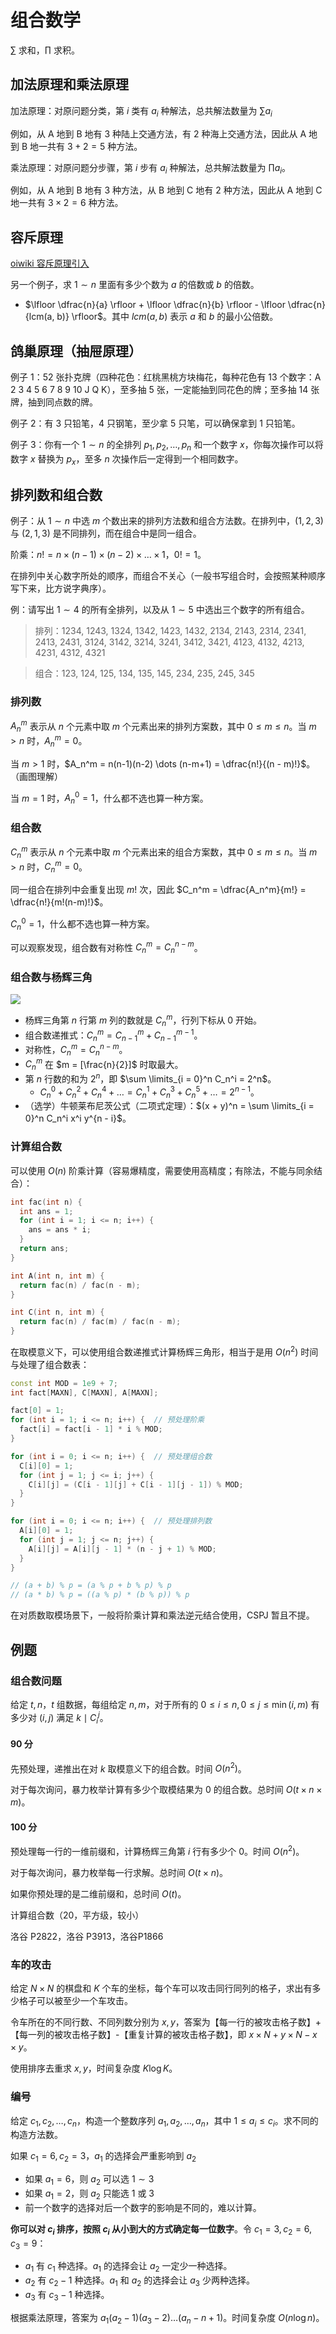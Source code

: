 # 组合数学

$\sum$ 求和，$\prod$ 求积。

## 加法原理和乘法原理

加法原理：对原问题分类，第 $i$ 类有 $a_i$ 种解法，总共解法数量为 $\sum a_i$

例如，从 A 地到 B 地有 $3$ 种陆上交通方法，有 $2$ 种海上交通方法，因此从 A 地到 B 地一共有 $3 + 2 = 5$ 种方法。

乘法原理：对原问题分步骤，第 $i$ 步有 $a_i$ 种解法，总共解法数量为 $\prod a_i$。

例如，从 A 地到 B 地有 $3$ 种方法，从 B 地到 C 地有 $2$ 种方法，因此从 A 地到 C 地一共有 $3 \times 2 = 6$ 种方法。

## 容斥原理

[oiwiki 容斥原理引入](https://oi-wiki.org/math/combinatorics/inclusion-exclusion-principle/)

另一个例子，求 $1 \sim n$ 里面有多少个数为 $a$ 的倍数或 $b$ 的倍数。

- $\lfloor \dfrac{n}{a} \rfloor + \lfloor \dfrac{n}{b} \rfloor - \lfloor \dfrac{n}{lcm(a, b)} \rfloor$。其中 $lcm(a, b)$ 表示 $a$ 和 $b$ 的最小公倍数。

## 鸽巢原理（抽屉原理）

例子 1：$52$ 张扑克牌（四种花色：红桃黑桃方块梅花，每种花色有 $13$ 个数字：A 2 3 4 5 6 7 8 9 10 J Q K），至多抽 $5$ 张，一定能抽到同花色的牌；至多抽 $14$ 张牌，抽到同点数的牌。

例子 2：有 $3$ 只铅笔，$4$ 只钢笔，至少拿 $5$ 只笔，可以确保拿到 $1$ 只铅笔。

例子 3：你有一个 $1 \sim n$ 的全排列 $p_1, p_2, \dots, p_n$ 和一个数字 $x$，你每次操作可以将数字 $x$ 替换为 $p_x$，至多 $n$ 次操作后一定得到一个相同数字。

## 排列数和组合数

例子：从 $1 \sim n$ 中选 $m$ 个数出来的排列方法数和组合方法数。在排列中，$(1, 2, 3)$ 与 $(2, 1, 3)$ 是不同排列，而在组合中是同一组合。

阶乘：$n! = n \times (n - 1) \times (n - 2) \times \dots \times 1$，$0! = 1$。

在排列中关心数字所处的顺序，而组合不关心（一般书写组合时，会按照某种顺序写下来，比方说字典序）。

例：请写出 $1 \sim 4$ 的所有全排列，以及从 $1 \sim 5$ 中选出三个数字的所有组合。

>排列：1234, 1243, 1324, 1342, 1423, 1432, 2134, 2143, 2314, 2341, 2413, 2431, 3124, 3142, 3214, 3241, 3412, 3421, 4123, 4132, 4213, 4231, 4312, 4321

> 组合：123, 124, 125, 134, 135, 145, 234, 235, 245, 345

### 排列数

$A_n^m$ 表示从 $n$ 个元素中取 $m$ 个元素出来的排列方案数，其中 $0 \le m \le n$。当 $m \gt n$ 时，$A_n^m = 0$。

当 $m \gt 1$ 时，$A_n^m = n(n-1)(n-2) \dots (n-m+1) = \dfrac{n!}{(n - m)!}$。（画图理解）

当 $m = 1$ 时，$A_n^0 = 1$，什么都不选也算一种方案。

### 组合数

$C_n^m$ 表示从 $n$ 个元素中取 $m$ 个元素出来的组合方案数，其中 $0 \le m \le n$。当 $m \gt n$ 时，$C_n^m = 0$。

同一组合在排列中会重复出现 $m!$ 次，因此 $C_n^m = \dfrac{A_n^m}{m!} = \dfrac{n!}{m!(n-m)!}$。

$C_n^0 = 1$，什么都不选也算一种方案。

可以观察发现，组合数有对称性 $C_n^m = C_n^{n - m}$。

### 组合数与杨辉三角

![](https://bkimg.cdn.bcebos.com/pic/023b5bb5c9ea15cef847a88cbb003af33b87b28e?x-bce-process=image/format,f_auto/watermark,image_d2F0ZXIvYmFpa2UyNzI,g_7,xp_5,yp_5,P_20/resize,m_lfit,limit_1,h_1080)

- 杨辉三角第 $n$ 行第 $m$ 列的数就是 $C_n^m$，行列下标从 $0$ 开始。
- 组合数递推式：$C_n^m = C_{n - 1}^m + C_{n - 1}^{m - 1}$。
- 对称性，$C_n^m = C_n^{n - m}$。
- $C_n^m$ 在 $m = [\frac{n}{2}]$ 时取最大。
- 第 $n$ 行数的和为 $2^n$，即 $\sum \limits_{i = 0}^n C_n^i = 2^n$。
  - $C_n^0 + C_n^2 + C_n^4 + \dots = C_n^1 + C_n^3 + C_n^5 + \dots = 2^{n - 1}$。
- （选学）牛顿莱布尼茨公式（二项式定理）：$(x + y)^n = \sum \limits_{i = 0}^n C_n^i x^i y^{n - i}$。

### 计算组合数

可以使用 $O(n)$ 阶乘计算（容易爆精度，需要使用高精度；有除法，不能与同余结合）：

```cpp
int fac(int n) {
  int ans = 1;
  for (int i = 1; i <= n; i++) {
    ans = ans * i;
  }
  return ans;
}

int A(int n, int m) {
  return fac(n) / fac(n - m);
}

int C(int n, int m) {
  return fac(n) / fac(m) / fac(n - m);
}
```

在取模意义下，可以使用组合数递推式计算杨辉三角形，相当于是用 $O(n^2)$ 时间与处理了组合数表：

```cpp
const int MOD = 1e9 + 7;
int fact[MAXN], C[MAXN], A[MAXN];

fact[0] = 1;
for (int i = 1; i <= n; i++) {  // 预处理阶乘
  fact[i] = fact[i - 1] * i % MOD;
}

for (int i = 0; i <= n; i++) {  // 预处理组合数
  C[i][0] = 1;
  for (int j = 1; j <= i; j++) {
    C[i][j] = (C[i - 1][j] + C[i - 1][j - 1]) % MOD;
  }
}

for (int i = 0; i <= n; i++) {  // 预处理排列数
  A[i][0] = 1;
  for (int j = 1; j <= n; j++) {
    A[i][j] = A[i][j - 1] * (n - j + 1) % MOD;
  }
}

// (a + b) % p = (a % p + b % p) % p
// (a * b) % p = ((a % p) * (b % p)) % p
```

在对质数取模场景下，一般将阶乘计算和乘法逆元结合使用，CSPJ 暂且不提。

## 例题

### 组合数问题

给定 $t, n$，$t$ 组数据，每组给定 $n,m$，对于所有的 $0\leq i\leq n,0\leq j\leq \min \left ( i, m \right )$ 有多少对 $(i,j)$ 满足 $k \mid C_i^j$。

#### 90 分

先预处理，递推出在对 $k$ 取模意义下的组合数。时间 $O(n^2)$。

对于每次询问，暴力枚举计算有多少个取模结果为 $0$ 的组合数。总时间 $O(t \times n \times m)$。

#### 100 分

预处理每一行的一维前缀和，计算杨辉三角第 $i$ 行有多少个 $0$。时间 $O(n^2)$。

对于每次询问，暴力枚举每一行求解。总时间 $O(t \times n)$。

如果你预处理的是二维前缀和，总时间 $O(t)$。

计算组合数（20，平方级，较小）

洛谷 P2822，洛谷 P3913，洛谷P1866

### 车的攻击

给定 $N \times N$ 的棋盘和 $K$ 个车的坐标，每个车可以攻击同行同列的格子，求出有多少格子可以被至少一个车攻击。

令车所在的不同行数、不同列数分别为 $x, y$，答案为【每一行的被攻击格子数】+【每一列的被攻击格子数】-【重复计算的被攻击格子数】，即 $x \times N + y \times N - x \times y$。

使用排序去重求 $x, y$，时间复杂度 $K \log K$。

### 编号

给定 $c_1, c_2, \dots, c_n$，构造一个整数序列 $a_1, a_2, \dots, a_n$，其中 $1 \le a_i \le c_i$。求不同的构造方法数。

如果 $c_1 = 6, c_2 = 3$，$a_1$ 的选择会严重影响到 $a_2$

- 如果 $a_1 = 6$，则 $a_2$ 可以选 $1 \sim 3$
- 如果 $a_1 = 2$，则 $a_2$ 只能选 $1$ 或 $3$
- 前一个数字的选择对后一个数字的影响是不同的，难以计算。

**你可以对 $c_i$ 排序，按照 $c_i$ 从小到大的方式确定每一位数字**。令 $c_1 = 3, c_2 = 6, c_3 = 9$：

- $a_1$ 有 $c_1$ 种选择。$a_1$ 的选择会让 $a_2$ 一定少一种选择。
- $a_2$ 有 $c_2 - 1$ 种选择。$a_1$ 和 $a_2$ 的选择会让 $a_3$ 少两种选择。
- $a_3$ 有 $c_3 - 1$ 种选择。

根据乘法原理，答案为 $a_1(a_2-1)(a_3-2) \dots (a_n - n + 1)$。时间复杂度 $O(n \log n)$。